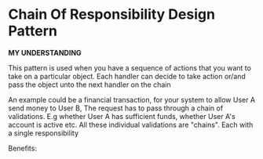# Chain Of Responsibility Design Pattern

**MY UNDERSTANDING**

This pattern is used when you have a sequence of actions that you want to take on a particular object. Each handler can decide to take action or/and pass the object unto the next handler on the chain

An example could be a financial transaction, for your system to allow User A send money to User B, The request has to pass through a chain of validations. E.g whether User A has sufficient funds, whether User A's account is active etc. All these individual validations are "chains". Each with a single responsibility

Benefits:
